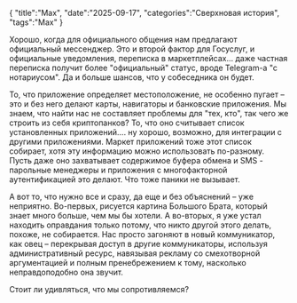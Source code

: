 {
"title":"Max",
"date":"2025-09-17",
"categories":"Сверхновая история",
"tags":"Max"
}

Хорошо, когда для официального общения нам предлагают официальный мессенджер. Это и второй фактор для Госуслуг, и официальные уведомления, переписка в маркетплейсах… даже частная переписка получит более "официальный" статус, вроде Telegram-а "с нотариусом". Да и больше шансов, что у собеседника он будет.

То, что приложение определяет местоположение, не особенно пугает – это и без него делают карты, навигаторы и банковские приложения. Мы знаем, что найти нас не составляет проблемы для "тех, кто", так чего же строить из себя криптопанков? То, что оно считывает список установленных приложений.... ну хорошо, возможно, для интеграции с другими приложениями. Маркет приложений тоже этот список собирает, хотя эту информацию можно использовать по-разному. Пусть даже оно захватывает содержимое буфера обмена и SMS - парольные менеджеры и приложения с многофакторной аутентификацией это делают. Что тоже паники не вызывает.

А вот то, что нужно все и сразу, да еще и без объяснений – уже неприятно. Во-первых, рисуется картина Большого Брата, который знает много больше, чем мы бы хотели. А во-вторых, я уже устал находить оправдания только потому, что никто другой этого делать, похоже, не собирается. Нас просто загоняют в новый коммуникатор, как овец – перекрывая доступ в другие коммуникаторы, используя административный ресурс, навязывая рекламу со смехотворной аргументацией и полным пренебрежением к тому, насколько неправдоподобно она звучит.

Стоит ли удивляться, что мы сопротивляемся?